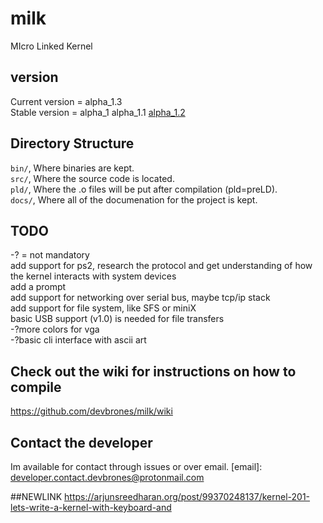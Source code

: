 # milk
MIcro Linked Kernel
## version 
Current version = alpha_1.3\
Stable version = alpha_1 alpha_1.1 [alpha_1.2](https://github.com/devbrones/milk/releases)
## Directory Structure
`bin/`, Where binaries are kept.\
`src/`, Where the source code is located.\
`pld/`, Where the .o files will be put after compilation (pld=preLD).\
`docs/`, Where all of the documenation for the project is kept.
## TODO
-? = not mandatory\
add support for ps2, research the protocol and get understanding of how the kernel interacts with system devices\
add a prompt\
add support for networking over serial bus, maybe tcp/ip stack\
add support for file system, like SFS or miniX\
basic USB support (v1.0) is needed for file transfers\
-?more colors for vga\
-?basic cli interface with ascii art
## Check out the wiki for instructions on how to compile 
https://github.com/devbrones/milk/wiki
## Contact the developer
Im available for contact through issues or over email. 
[email]: developer.contact.devbrones@protonmail.com

##NEWLINK
https://arjunsreedharan.org/post/99370248137/kernel-201-lets-write-a-kernel-with-keyboard-and
